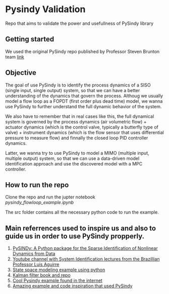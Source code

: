 # Pysindy Validation

Repo that aims to validate the power and usefullness of PySindy library

## Getting started

We used the original PySindy repo published by Professor Steven Brunton team [link](https://github.com/dynamicslab/pysindy)

## Objective

The goal of use PySindy is to identify the process dynamics of a SISO (single input, single output) system, so that we can have a better understanding of the dynamics that govern the process. Althoug we usually model a flow loop as a FOPDT (first order plus dead time) model, we wanna use PySindy to further understand the full dynamic behavior of the system. 

We also have to remember that in real cases like this, the full dynamical system is governed by the process dynamics (air volumetric flow) + actuator dynamics (which is the control valve, typically a butterfly type of valve) + instrument dynamics (which is the flow sensor that uses differential pressure to measure flow) and finnally the closed loop PID controller dynamics.

Latter, we wanna try to use PySindy to model a MIMO (multiple input, multiple output) system, so that we can use a data-driven model identification approach and use the discovered model with a MPC controller.

## How to run the repo

Clone the repo and run the jupter notebook *pysindy_flowloop_example.ipynb*

The src folder contains all the necessary python code to run the example.

## Main referrences used to inspire us and also to guide us in order to use PySindy propperly.


1. [PySINDy: A Python package for the Sparse
Identification of Nonlinear Dynamics from Data](https://arxiv.org/pdf/2004.08424v1.pdf)
2. [Youtube channel with System Identification lectures from the Brazillian Professor Luis Aguirre](https://www.youtube.com/watch?v=TWdgSG0sMlQ&list=PLALrL4i0Pz6DrrCkkJ-k-_S3qi1bFzUUu)
3. [State space modeling example using python](http://apmonitor.com/pdc/index.php/Main/StateSpaceModel) 
4. [Kalman filter book and repo](https://github.com/rlabbe/Kalman-and-Bayesian-Filters-in-Python)
5. [Cool Pysindy example found in the internet](https://www.futurescienceleaders.com/blog/2022/06/discovering-the-governing-differential-equations-of-a-combustion-system-using-sindy/)
6. [Amazing example and code inspiration that used PySindy](https://github.com/bstollnitz/sindy)
